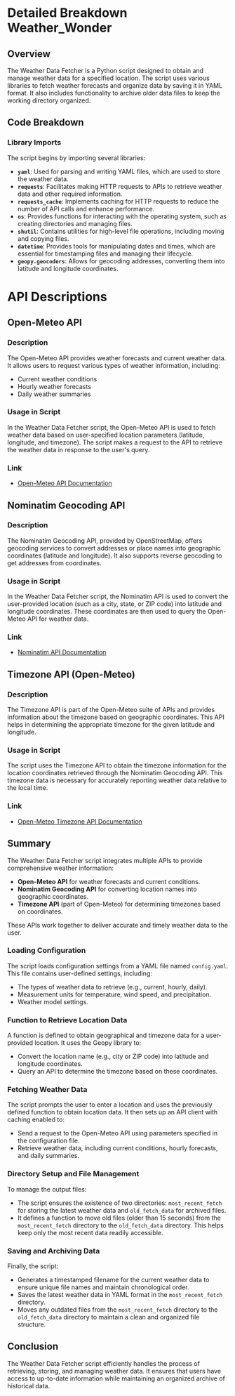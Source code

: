 # Detailed Breakdown Weather_Wonder

## Overview

The Weather Data Fetcher is a Python script designed to obtain and manage weather data for a specified location. The script uses various libraries to fetch weather forecasts and organize data by saving it in YAML format. It also includes functionality to archive older data files to keep the working directory organized.

## Code Breakdown

### Library Imports

The script begins by importing several libraries:
- **`yaml`**: Used for parsing and writing YAML files, which are used to store the weather data.
- **`requests`**: Facilitates making HTTP requests to APIs to retrieve weather data and other required information.
- **`requests_cache`**: Implements caching for HTTP requests to reduce the number of API calls and enhance performance.
- **`os`**: Provides functions for interacting with the operating system, such as creating directories and managing files.
- **`shutil`**: Contains utilities for high-level file operations, including moving and copying files.
- **`datetime`**: Provides tools for manipulating dates and times, which are essential for timestamping files and managing their lifecycle.
- **`geopy.geocoders`**: Allows for geocoding addresses, converting them into latitude and longitude coordinates.

# API Descriptions

## Open-Meteo API

### Description

The Open-Meteo API provides weather forecasts and current weather data. It allows users to request various types of weather information, including:
- Current weather conditions
- Hourly weather forecasts
- Daily weather summaries

### Usage in Script

In the Weather Data Fetcher script, the Open-Meteo API is used to fetch weather data based on user-specified location parameters (latitude, longitude, and timezone). The script makes a request to the API to retrieve the weather data in response to the user's query.

### Link

- [Open-Meteo API Documentation](https://open-meteo.com/en/docs)

## Nominatim Geocoding API

### Description

The Nominatim Geocoding API, provided by OpenStreetMap, offers geocoding services to convert addresses or place names into geographic coordinates (latitude and longitude). It also supports reverse geocoding to get addresses from coordinates.

### Usage in Script

In the Weather Data Fetcher script, the Nominatim API is used to convert the user-provided location (such as a city, state, or ZIP code) into latitude and longitude coordinates. These coordinates are then used to query the Open-Meteo API for weather data.

### Link

- [Nominatim API Documentation](https://nominatim.org/release-docs/develop/api/Search/)

## Timezone API (Open-Meteo)

### Description

The Timezone API is part of the Open-Meteo suite of APIs and provides information about the timezone based on geographic coordinates. This API helps in determining the appropriate timezone for the given latitude and longitude.

### Usage in Script

The script uses the Timezone API to obtain the timezone information for the location coordinates retrieved through the Nominatim Geocoding API. This timezone data is necessary for accurately reporting weather data relative to the local time.

### Link

- [Open-Meteo Timezone API Documentation](https://open-meteo.com/en/docs)

## Summary

The Weather Data Fetcher script integrates multiple APIs to provide comprehensive weather information:
- **Open-Meteo API** for weather forecasts and current conditions.
- **Nominatim Geocoding API** for converting location names into geographic coordinates.
- **Timezone API** (part of Open-Meteo) for determining timezones based on coordinates.

These APIs work together to deliver accurate and timely weather data to the user.

### Loading Configuration

The script loads configuration settings from a YAML file named `config.yaml`. This file contains user-defined settings, including:
- The types of weather data to retrieve (e.g., current, hourly, daily).
- Measurement units for temperature, wind speed, and precipitation.
- Weather model settings.

### Function to Retrieve Location Data

A function is defined to obtain geographical and timezone data for a user-provided location. It uses the Geopy library to:
- Convert the location name (e.g., city or ZIP code) into latitude and longitude coordinates.
- Query an API to determine the timezone based on these coordinates.

### Fetching Weather Data

The script prompts the user to enter a location and uses the previously defined function to obtain location data. It then sets up an API client with caching enabled to:
- Send a request to the Open-Meteo API using parameters specified in the configuration file.
- Retrieve weather data, including current conditions, hourly forecasts, and daily summaries.

### Directory Setup and File Management

To manage the output files:
- The script ensures the existence of two directories: `most_recent_fetch` for storing the latest weather data and `old_fetch_data` for archived files.
- It defines a function to move old files (older than 15 seconds) from the `most_recent_fetch` directory to the `old_fetch_data` directory. This helps keep only the most recent data readily accessible.

### Saving and Archiving Data

Finally, the script:
- Generates a timestamped filename for the current weather data to ensure unique file names and maintain chronological order.
- Saves the latest weather data in YAML format in the `most_recent_fetch` directory.
- Moves any outdated files from the `most_recent_fetch` directory to the `old_fetch_data` directory to maintain a clean and organized file structure.

## Conclusion

The Weather Data Fetcher script efficiently handles the process of retrieving, storing, and managing weather data. It ensures that users have access to up-to-date information while maintaining an organized archive of historical data.
